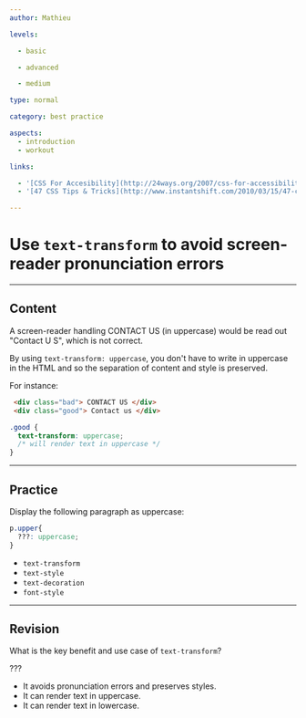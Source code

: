 ```yaml
---
author: Mathieu

levels:

  - basic

  - advanced

  - medium

type: normal

category: best practice

aspects:
  - introduction
  - workout

links:

  - '[CSS For Accesibility](http://24ways.org/2007/css-for-accessibility){article}'
  - '[47 CSS Tips & Tricks](http://www.instantshift.com/2010/03/15/47-css-tips-tricks-to-take-your-site-to-the-next-level/){article}'

---
```


# Use `text-transform` to avoid screen-reader pronunciation errors

---
## Content

A screen-reader handling CONTACT US (in uppercase) would be read out "Contact U S", which is not correct.

By using `text-transform: uppercase`, you don't have to write in uppercase in the HTML and so the separation of content and style is preserved.

For instance:

```html
 <div class="bad"> CONTACT US </div>
 <div class="good"> Contact us </div>
```
```css
.good {
  text-transform: uppercase;
  /* will render text in uppercase */
}
```

---
## Practice

Display the following paragraph as uppercase:
```css
p.upper{
  ???: uppercase;
}
```

* `text-transform`
* `text-style`
* `text-decoration`
* `font-style`

---
## Revision

What is the key benefit and use case of `text-transform`?

 ???

* It avoids pronunciation errors and preserves styles.
* It can render text in uppercase.
* It can render text in lowercase.
